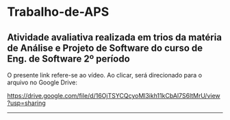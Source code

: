 # Trabalho-de-APS

## Atividade avaliativa realizada em trios da matéria de Análise e Projeto de Software do curso de Eng. de Software 2º período

O presente link refere-se ao vídeo. Ao clicar, será direcionado para o arquivo no Google Drive:

https://drive.google.com/file/d/16OjTSYCQcyoMl3ikh11kCbAl7S6ltMrU/view?usp=sharing

-------------------------------------------------------------------------------------
